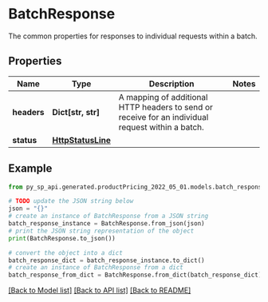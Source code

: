 # BatchResponse

The common properties for responses to individual requests within a batch.

## Properties

Name | Type | Description | Notes
------------ | ------------- | ------------- | -------------
**headers** | **Dict[str, str]** | A mapping of additional HTTP headers to send or receive for an individual request within a batch. | 
**status** | [**HttpStatusLine**](HttpStatusLine.md) |  | 

## Example

```python
from py_sp_api.generated.productPricing_2022_05_01.models.batch_response import BatchResponse

# TODO update the JSON string below
json = "{}"
# create an instance of BatchResponse from a JSON string
batch_response_instance = BatchResponse.from_json(json)
# print the JSON string representation of the object
print(BatchResponse.to_json())

# convert the object into a dict
batch_response_dict = batch_response_instance.to_dict()
# create an instance of BatchResponse from a dict
batch_response_from_dict = BatchResponse.from_dict(batch_response_dict)
```
[[Back to Model list]](../README.md#documentation-for-models) [[Back to API list]](../README.md#documentation-for-api-endpoints) [[Back to README]](../README.md)


